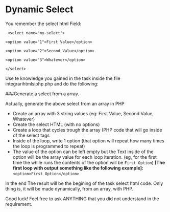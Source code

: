 # Dynamic Select

You remember the select html Field:

``` <select name="my-select">```

```<option value="1">First Value</option>```

```<option value="2">Second Value</option>```

```<option value="3">Whatever</option>```

```</select>```

Use te knowledge you gained in the task inside the file integrarihtmlsiphp.php and do the following:

###Generate a select from a array. 

Actually, generate the above select from an array in PHP

* Create an array with 3 string values (eg: First Value, Second Value, Whatever)
* Create the select HTML (with no options)
* Create a loop that cycles trough the array (PHP code that will go inside of the select tags
* Inside of the loop, write 1 option (that option will repeat how many times the loop is programmed to repeat)
* The value of the option can be left empty but the Text inside of the option will be the array value for each loop iteration. (eg, for the first time the while runs the contents of the option will be ```First Option```)
**[The first loop with output something like the following example]:** ```<option>First Option</option>``` 

In the end The result will be the begining of the task select html code. Only thing is, it will be made dynamically, from an array, with PHP.

Good luck! Feel free to ask ANYTHING that you did not understand in the requirement. 
 

